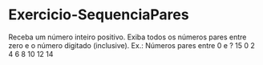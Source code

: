 # Exercicio-SequenciaPares
Receba um número inteiro positivo. Exiba todos os números pares entre zero e o número digitado (inclusive).  Ex.:  Números pares entre 0 e ? 15 0 2 4 6 8 10 12 14
